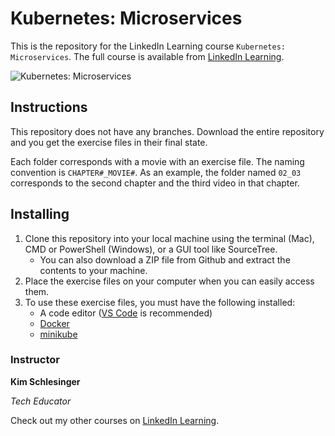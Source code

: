 # Kubernetes: Microservices
This is the repository for the LinkedIn Learning course `Kubernetes: Microservices`. The full course is available from [LinkedIn Learning][lil-course-url].

![Kubernetes: Microservices][lil-thumbnail-url] 

## Instructions

This repository does not have any branches. Download the entire repository and you get the exercise files in their final state.

Each folder corresponds with a movie with an exercise file. The naming convention is `CHAPTER#_MOVIE#`. As an example, the folder named `02_03` corresponds to the second chapter and the third video in that chapter.


## Installing

1. Clone this repository into your local machine using the terminal (Mac), CMD or PowerShell (Windows), or a GUI tool like SourceTree. 
    - You can also download a ZIP file from Github and extract the contents to your machine.
1. Place the exercise files on your computer when you can easily access them. 
1. To use these exercise files, you must have the following installed:
   - A code editor ([VS Code](https://code.visualstudio.com/) is recommended)
   - [Docker](https://docs.docker.com/engine/install/)
   - [minikube](https://minikube.sigs.k8s.io/docs/start/)


### Instructor

**Kim Schlesinger**

_Tech Educator_

Check out my other courses on [LinkedIn Learning](https://www.linkedin.com/learning/instructors/kim-schlesinger).

[lil-course-url]: https://www.linkedin.com/learning/javascript-essential-training
[lil-thumbnail-url]: https://cdn.lynda.com/course/2832077/2832077-1610728160487-16x9.jpg













<!-- _See the readme file in the main branch for updated instructions and information._
## Instructions
This repository has branches for each of the videos in the course. You can use the branch pop up menu in github to switch to a specific branch and take a look at the course at that stage, or you can add `/tree/BRANCH_NAME` to the URL to go to the branch you want to access.

## Branches
The branches are structured to correspond to the videos in the course. The naming convention is `CHAPTER#_MOVIE#`. As an example, the branch named `02_03` corresponds to the second chapter and the third video in that chapter. 
Some branches will have a beginning and an end state. These are marked with the letters `b` for "beginning" and `e` for "end". The `b` branch contains the code as it is at the beginning of the movie. The `e` branch contains the code as it is at the end of the movie. The `main` branch holds the final state of the code when in the course.

When switching from one exercise files branch to the next after making changes to the files, you may get a message like this:

    error: Your local changes to the following files would be overwritten by checkout:        [files]
    Please commit your changes or stash them before you switch branches.
    Aborting

To resolve this issue:
	
    Add changes to git using this command: git add .
	Commit changes using this command: git commit -m "some message"

## Installing
1. To use these exercise files, you must have the following installed:
	- [list of requirements for course]
2. Clone this repository into your local machine using the terminal (Mac), CMD (Windows), or a GUI tool like SourceTree.
3. [Course-specific instructions]


[0]: # (Replace these placeholder URLs with actual course URLs)

[lil-course-url]: https://www.linkedin.com/learning/
[lil-thumbnail-url]: http://
 -->
